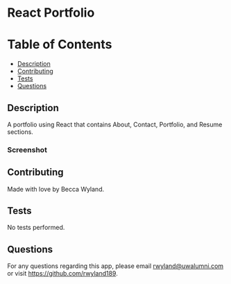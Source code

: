 # React Portfolio

  # Table of Contents
  * [Description](#description)
  * [Contributing](#contributing)
  * [Tests](#tests)
  * [Questions](#Questions)

  ## Description
  A portfolio using React that contains About, Contact, Portfolio, and Resume sections.

  ### Screenshot

  ## Contributing
  Made with love by Becca Wyland.

  ## Tests
  No tests performed.

  ## Questions
  For any questions regarding this app, please email rwyland@uwalumni.com or visit https://github.com/rwyland189.